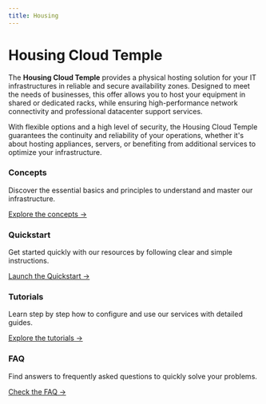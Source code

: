 ```yaml
---
title: Housing
---
```


# Housing Cloud Temple

The **Housing Cloud Temple** provides a physical hosting solution for your IT infrastructures in reliable and secure availability zones. Designed to meet the needs of businesses, this offer allows you to host your equipment in shared or dedicated racks, while ensuring high-performance network connectivity and professional datacenter support services.

With flexible options and a high level of security, the Housing Cloud Temple guarantees the continuity and reliability of your operations, whether it's about hosting appliances, servers, or benefiting from additional services to optimize your infrastructure.


<div class="card-grid">
  <div class="card">
    <h3>Concepts</h3>
    <p>Discover the essential basics and principles to understand and master our infrastructure.</p>
    <a href="concepts" class="card-link">Explore the concepts &rarr;</a>
  </div>
<div class="card">
    <h3>Quickstart</h3>
    <p>Get started quickly with our resources by following clear and simple instructions.</p>
    <a href="quickstart" class="card-link">Launch the Quickstart &rarr;</a>
  </div>
    <div class="card">
    <h3>Tutorials</h3>
    <p>Learn step by step how to configure and use our services with detailed guides.</p>
    <a href="tutorials" class="card-link">Explore the tutorials &rarr;</a>
  </div>
  <div class="card">
    <h3>FAQ</h3>
    <p>Find answers to frequently asked questions to quickly solve your problems.</p>
    <a href="faq" class="card-link">Check the FAQ &rarr;</a>
  </div>
</div>
